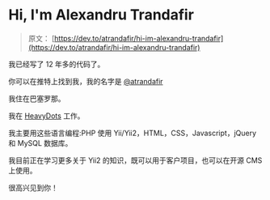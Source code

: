 # Hi, I'm Alexandru Trandafir

> 原文： [https://dev.to/atrandafir/hi-im-alexandru-trandafir](https://dev.to/atrandafir/hi-im-alexandru-trandafir)

我已经写了 12 年多的代码了。

你可以在推特上找到我，我的名字是 [@atrandafir](https://twitter.com/atrandafir)

我住在巴塞罗那。

我在 [HeavyDots](http://heavydots.com/) 工作。

我主要用这些语言编程:PHP 使用 Yii/Yii2，HTML，CSS，Javascript，jQuery 和 MySQL 数据库。

我目前正在学习更多关于 Yii2 的知识，既可以用于客户项目，也可以在开源 CMS 上使用。

很高兴见到你！